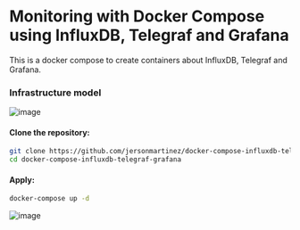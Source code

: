 # Monitoring with Docker Compose using InfluxDB, Telegraf and Grafana
This is a docker compose to create containers about InfluxDB, Telegraf and Grafana.

### Infrastructure model

![image](https://github.com/user-attachments/assets/37d80480-9331-4c90-bc6f-182ff07a18b8)

#### Clone the repository:
```bash copy
git clone https://github.com/jersonmartinez/docker-compose-influxdb-telegraf-grafana.git
cd docker-compose-influxdb-telegraf-grafana
```

#### Apply:

```bash
docker-compose up -d
```

![image](https://github.com/user-attachments/assets/83421ba9-6f86-4539-877d-92a2ff9ac4ff)

